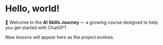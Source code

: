 # Hello, world!

👋 Welcome to the **AI Skills Journey** — a growing course designed to help you get started with ChatGPT.

New lessons will appear here as the project evolves.
